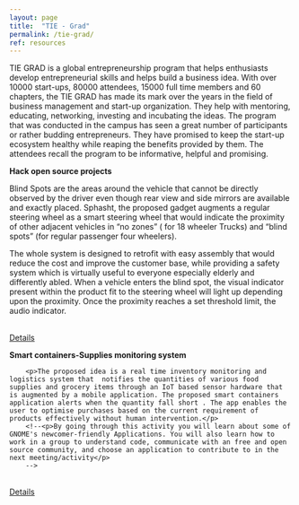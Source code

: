 ```yaml
---
layout: page
title:  "TIE - Grad"
permalink: /tie-grad/
ref: resources
---
```




 <div role="tabpanel" class="tab-pane" id="tie">
    <p>
TIE GRAD is a global entrepreneurship program that helps enthusiasts develop entrepreneurial skills and helps build a business idea. With over 10000 start-ups, 80000 attendees, 15000 full time members and 60 chapters, the TIE GRAD has made its mark over the years in the field of business management and start-up organization. They help with mentoring, educating, networking, investing and incubating the ideas. The program that was conducted in the campus has seen a great number of participants or rather budding entrepreneurs. They have promised to keep the start-up ecosystem healthy while reaping the benefits provided by them. The attendees recall the program to be informative, helpful and promising.   
    </p>

   <div class="row activity">
     <div class="col-md-8"> 
      <div>
        <p><b><!--<a href="https://hacktoberfest.digitalocean.com/" target="_blank">-->Hack open source projects<!--</a>--></b></p>
    <p>Blind Spots are the areas around the vehicle that cannot be directly observed by the driver even though rear view and side mirrors are available and exactly placed. Sphasht, the proposed gadget augments a regular steering wheel as a smart steering wheel that would indicate the proximity of other adjacent vehicles in “no zones”  ( for 18 wheeler Trucks) and “blind spots” (for regular passenger four wheelers). </p>
        <p>The whole system is designed to retrofit with easy assembly that would reduce the cost and improve the customer base, while providing a safety system which is virtually useful to everyone especially elderly and differently abled. When a vehicle enters the blind spot, the visual indicator present within the product fit to the steering wheel will light up depending upon the proximity. Once the proximity reaches a set threshold limit, the audio indicator.</p>
  </div>
<!--
      <div class="col-md-4">
        <img src="/static/img/activity-hacktoberfest.jpg" class="img-responsive" alt="Hacktoberfest">
      </div>
-->
        <br>
        <a href="https://hacktoberfest.digitalocean.com/" class="btn btn-primary-activities btn-lg">Details</a>
    </div>
  

   <div class="row activity">
      <div class="col-md-8"> 
      <div>
        <p><b><!--<a href="https://megford.github.io/teach-gnome-newcomer/" target="_blank">-->Smart containers-Supplies monitoring system<!--</a>--></b></p>

        <p>The proposed idea is a real time inventory monitoring and logistics system that  notifies the quantities of various food supplies and grocery items through an IoT based sensor hardware that is augmented by a mobile application. The proposed smart containers application alerts when the quantity fall short . The app enables the user to optimise purchases based on the current requirement of products effectively without human intervention.</p>
        <!--<p>By going through this activity you will learn about some of GNOME's newcomer-friendly Applications. You will also learn how to work in a group to understand code, communicate with an free and open source community, and choose an application to contribute to in the next meeting/activity</p>
        -->
</div>
<!--
      <div class="col-md-4">
        <img src="/static/img/activity-gnome.png" class="img-responsive" alt="Gnome">
      </div>
--> 
        <br>
        <a href="https://megford.github.io/teach-gnome-newcomer/" class="btn btn-primary-activities btn-lg">Details</a>
    </div>
  </div>

